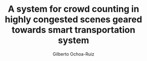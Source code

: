 ---
paperId: 4
author: Gilberto Ochoa-Ruiz
publicationauthor: Ochoa-Ruiz, G.
title: A system for crowd counting in highly congested scenes geared towards smart transportation system
pitch: https://slideslive.com/38930532/a-system-for-crowd-counting-in-highly-congested-scenes-geared-towards-smart-transportation-system?ref=folder-55828
poster: Oral_Gilberto_Ochoa2
alt: --
type: Oral
topic: Deep Learning
subtopic: Applications
link: https://research.latinxinai.org/papers/icml/2020/pdf/Oral_Gilberto_Ochoa2.pdf
conference: icml
year: 2020
tags: icml-2020-op
location: Virtual
---